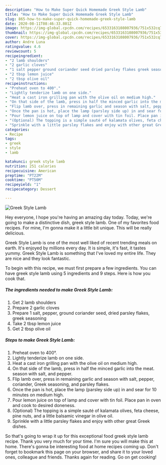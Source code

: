 ```yaml
---
description: "How to Make Super Quick Homemade Greek Style Lamb"
title: "How to Make Super Quick Homemade Greek Style Lamb"
slug: 865-how-to-make-super-quick-homemade-greek-style-lamb
date: 2020-08-11T08:46:33.801Z
image: https://img-global.cpcdn.com/recipes/6533163108007936/751x532cq70/greek-style-lamb-recipe-main-photo.jpg
thumbnail: https://img-global.cpcdn.com/recipes/6533163108007936/751x532cq70/greek-style-lamb-recipe-main-photo.jpg
cover: https://img-global.cpcdn.com/recipes/6533163108007936/751x532cq70/greek-style-lamb-recipe-main-photo.jpg
author: Andre Luna
ratingvalue: 4.6
reviewcount: 5
recipeingredient:
- "2 lamb shoulders"
- "2 garlic cloves"
- "1 salt pepper ground coriander seed dried parsley flakes greek seasoning"
- "2 tbsp lemon juice"
- "2 tbsp olive oil"
recipeinstructions:
- "Preheat oven to 400°."
- "Lightly tenderize lamb on one side."
- "Heat a cast iron grilling pan with the olive oil on medium high."
- "On that side of the lamb, press in half the minced garlic into the meat. season with salt, and pepper."
- "Flip lamb over, press in remaining garlic and season with salt, pepper, coriander, Greek seasoning, and parsley flakes."
- "Once the pan is hot, place the lamp (parsley side up) in and sear for 10 minutes on medium high."
- "Pour lemon juice on top of lamp and cover with tin foil. Place pan in oven and cook to desired doneness."
- "(Optional) The topping is a simple sauté of kalamata olives, feta cheese, pine nuts, and a little balsamic vinegar in olive oil."
- "Sprinkle with a little parsley flakes and enjoy with other great Greek dishes."
categories:
- Recipe
tags:
- greek
- style
- lamb

katakunci: greek style lamb 
nutrition: 251 calories
recipecuisine: American
preptime: "PT22M"
cooktime: "PT50M"
recipeyield: "1"
recipecategory: Dessert

---
```



![Greek Style Lamb](https://img-global.cpcdn.com/recipes/6533163108007936/751x532cq70/greek-style-lamb-recipe-main-photo.jpg)

Hey everyone, I hope you're having an amazing day today. Today, we're going to make a distinctive dish, greek style lamb. One of my favorites food recipes. For mine, I'm gonna make it a little bit unique. This will be really delicious.



Greek Style Lamb is one of the most well liked of recent trending meals on earth. It's enjoyed by millions every day. It is simple, it's fast, it tastes yummy. Greek Style Lamb is something that I've loved my entire life. They are nice and they look fantastic.


To begin with this recipe, we must first prepare a few ingredients. You can have greek style lamb using 5 ingredients and 9 steps. Here is how you cook that.

<!--inarticleads1-->

##### The ingredients needed to make Greek Style Lamb:

1. Get 2 lamb shoulders
1. Prepare 2 garlic cloves
1. Prepare 1 salt, pepper, ground coriander seed, dried parsley flakes, greek seasoning
1. Take 2 tbsp lemon juice
1. Get 2 tbsp olive oil




<!--inarticleads2-->

##### Steps to make Greek Style Lamb:

1. Preheat oven to 400°.
1. Lightly tenderize lamb on one side.
1. Heat a cast iron grilling pan with the olive oil on medium high.
1. On that side of the lamb, press in half the minced garlic into the meat. season with salt, and pepper.
1. Flip lamb over, press in remaining garlic and season with salt, pepper, coriander, Greek seasoning, and parsley flakes.
1. Once the pan is hot, place the lamp (parsley side up) in and sear for 10 minutes on medium high.
1. Pour lemon juice on top of lamp and cover with tin foil. Place pan in oven and cook to desired doneness.
1. (Optional) The topping is a simple sauté of kalamata olives, feta cheese, pine nuts, and a little balsamic vinegar in olive oil.
1. Sprinkle with a little parsley flakes and enjoy with other great Greek dishes.




So that's going to wrap it up for this exceptional food greek style lamb recipe. Thank you very much for your time. I'm sure you will make this at home. There's gonna be interesting food at home recipes coming up. Don't forget to bookmark this page on your browser, and share it to your loved ones, colleague and friends. Thanks again for reading. Go on get cooking!
